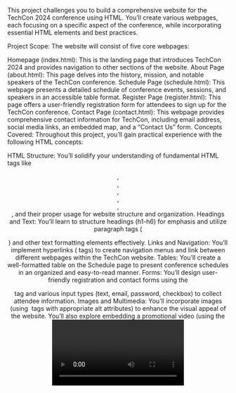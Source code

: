 This project challenges you to build a comprehensive website for the TechCon 2024 conference using HTML. You’ll create various webpages, each focusing on a specific aspect of the conference, while incorporating essential HTML elements and best practices.

Project Scope:
The website will consist of five core webpages:

Homepage (index.html): This is the landing page that introduces TechCon 2024 and provides navigation to other sections of the website.
About Page (about.html): This page delves into the history, mission, and notable speakers of the TechCon conference.
Schedule Page (schedule.html): This webpage presents a detailed schedule of conference events, sessions, and speakers in an accessible table format.
Register Page (register.html): This page offers a user-friendly registration form for attendees to sign up for the TechCon conference.
Contact Page (contact.html): This webpage provides comprehensive contact information for TechCon, including email address, social media links, an embedded map, and a “Contact Us” form.
Concepts Covered:
Throughout this project, you’ll gain practical experience with the following HTML concepts:

HTML Structure: You’ll solidify your understanding of fundamental HTML tags like <header>, <nav>, <main>, <section>, <article>, <footer>, and their proper usage for website structure and organization.
Headings and Text: You’ll learn to structure headings (h1-h6) for emphasis and utilize paragraph tags (<p>) and other text formatting elements effectively.
Links and Navigation: You’ll implement hyperlinks (<a> tags) to create navigation menus and link between different webpages within the TechCon website.
Tables: You’ll create a well-formatted table on the Schedule page to present conference schedules in an organized and easy-to-read manner.
Forms: You’ll design user-friendly registration and contact forms using the <form> tag and various input types (text, email, password, checkbox) to collect attendee information.
Images and Multimedia: You’ll incorporate images (using <img> tags with appropriate alt attributes) to enhance the visual appeal of the website. You’ll also explore embedding a promotional video (using the <video> tag) and an interactive Google Map (using <iframe>) on the Contact page.
By successfully completing this project, you’ll gain valuable hands-on experience building a real-world website with HTML. This will serve as a solid foundation for you to explore more advanced web development concepts like CSS and JavaScript in the future.
